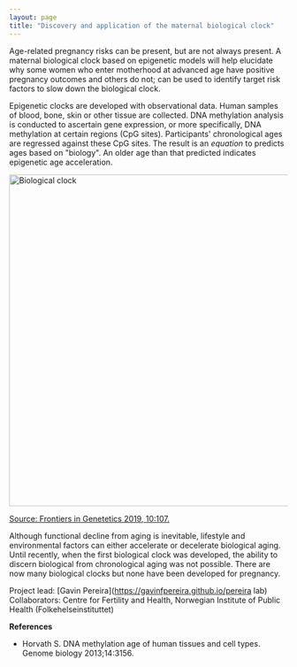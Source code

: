 ```yaml
---
layout: page
title: "Discovery and application of the maternal biological clock"
---
```


Age-related pregnancy risks can be present, but are not always present.  A maternal biological clock based on epigenetic models will help elucidate why some women who enter motherhood at advanced age have positive pregnancy outcomes and others do not; can be used to identify target risk factors to slow down the biological clock. 

Epigenetic clocks are developed with observational data. Human samples of blood, bone, skin or other tissue are collected. DNA methylation analysis is conducted to ascertain gene expression, or more specifically,  DNA methylation at certain regions (CpG sites). Participants' chronological ages are regressed against these CpG sites. The result is an *equation* to predicts ages based on "biology". An older age than that predicted indicates epigenetic age acceleration. 

<img src="https://www.frontiersin.org/files/Articles/441753/fgene-10-00107-HTML/image_m/fgene-10-00107-g002.jpg" width="600" alt="Biological clock">

[Source: Frontiers in Genetetics 2019, 10:107.](https://journals.plos.org/plosone/article?id=10.1371/journal.pone.0255000)


Although functional decline from aging is inevitable, lifestyle and environmental factors can either accelerate or decelerate biological aging. Until recently, when the first biological clock was developed, the ability to discern biological from chronological aging was not possible. There are now many biological clocks but none have been developed for pregnancy. 

Project lead: [Gavin Pereira](https://gavinfpereira.github.io/pereira lab)
Collaborators: Centre for Fertility and Health, Norwegian Institute of Public Health (Folkehelseinstituttet)

**References**
* Horvath S. DNA methylation age of human tissues and cell types. Genome biology 2013;14:3156.

